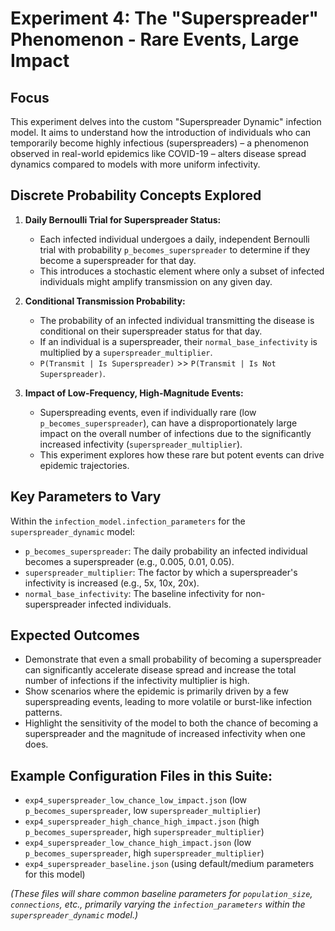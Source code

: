 # Experiment 4: The "Superspreader" Phenomenon - Rare Events, Large Impact

## Focus

This experiment delves into the custom "Superspreader Dynamic" infection model. It aims to understand how the introduction of individuals who can temporarily become highly infectious (superspreaders) – a phenomenon observed in real-world epidemics like COVID-19 – alters disease spread dynamics compared to models with more uniform infectivity.

## Discrete Probability Concepts Explored

1.  **Daily Bernoulli Trial for Superspreader Status:**
    *   Each infected individual undergoes a daily, independent Bernoulli trial with probability `p_becomes_superspreader` to determine if they become a superspreader for that day.
    *   This introduces a stochastic element where only a subset of infected individuals might amplify transmission on any given day.

2.  **Conditional Transmission Probability:**
    *   The probability of an infected individual transmitting the disease is conditional on their superspreader status for that day.
    *   If an individual is a superspreader, their `normal_base_infectivity` is multiplied by a `superspreader_multiplier`.
    *   `P(Transmit | Is Superspreader)` >> `P(Transmit | Is Not Superspreader)`.

3.  **Impact of Low-Frequency, High-Magnitude Events:**
    *   Superspreading events, even if individually rare (low `p_becomes_superspreader`), can have a disproportionately large impact on the overall number of infections due to the significantly increased infectivity (`superspreader_multiplier`).
    *   This experiment explores how these rare but potent events can drive epidemic trajectories.

## Key Parameters to Vary

Within the `infection_model.infection_parameters` for the `superspreader_dynamic` model:
*   `p_becomes_superspreader`: The daily probability an infected individual becomes a superspreader (e.g., 0.005, 0.01, 0.05).
*   `superspreader_multiplier`: The factor by which a superspreader's infectivity is increased (e.g., 5x, 10x, 20x).
*   `normal_base_infectivity`: The baseline infectivity for non-superspreader infected individuals.

## Expected Outcomes

*   Demonstrate that even a small probability of becoming a superspreader can significantly accelerate disease spread and increase the total number of infections if the infectivity multiplier is high.
*   Show scenarios where the epidemic is primarily driven by a few superspreading events, leading to more volatile or burst-like infection patterns.
*   Highlight the sensitivity of the model to both the chance of becoming a superspreader and the magnitude of increased infectivity when one does.

## Example Configuration Files in this Suite:

*   `exp4_superspreader_low_chance_low_impact.json` (low `p_becomes_superspreader`, low `superspreader_multiplier`)
*   `exp4_superspreader_high_chance_high_impact.json` (high `p_becomes_superspreader`, high `superspreader_multiplier`)
*   `exp4_superspreader_low_chance_high_impact.json` (low `p_becomes_superspreader`, high `superspreader_multiplier`)
*   `exp4_superspreader_baseline.json` (using default/medium parameters for this model)

*(These files will share common baseline parameters for `population_size`, `connections`, etc., primarily varying the `infection_parameters` within the `superspreader_dynamic` model.)*
